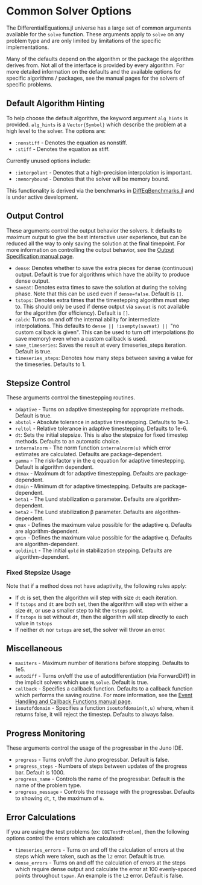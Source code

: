 # Common Solver Options

The DifferentialEquations.jl universe has a large set of common arguments available
for the `solve` function. These arguments apply to `solve` on any problem type and
are only limited by limitations of the specific implementations.

Many of the defaults depend on the algorithm or the package the algorithm derives
from. Not all of the interface is provided by every algorithm.
For more detailed information on the defaults and the available options
for specific algorithms / packages, see the manual pages for the solvers of specific
problems.

## Default Algorithm Hinting

To help choose the default algorithm, the keyword argument `alg_hints` is provided.
`alg_hints` is a `Vector{Symbol}` which describe the problem at a high level
to the solver. The options are:

* `:nonstiff` - Denotes the equation as nonstiff.
* `:stiff` - Denotes the equation as stiff.

Currently unused options include:

* `:interpolant` - Denotes that a high-precision interpolation is important.
* `:memorybound` - Denotes that the solver will be memory bound.

This functionality is derived via the benchmarks in [DiffEqBenchmarks.jl](https://github.com/JuliaDiffEq/DiffEqBenchmarks.jl)
and is under active development.

## Output Control

These arguments control the output behavior the solvers. It defaults to maximum
output to give the best interactive user experience, but can be reduced all the
way to only saving the solution at the final timepoint. For more information on
controlling the output behavior, see the [Output Specification manual page](../man/output_specification.html).

* `dense`: Denotes whether to save the extra pieces for dense (continuous) output. Default is true
  for algorithms which have the ability to produce dense output.
* `saveat`: Denotes extra times to save the solution at during the solving phase. Note that this
  can be used even if `dense=false`. Default is `[]`.
* `tstops`: Denotes extra times that the timestepping algorithm must step to. This should
  only be used if dense output via `saveat` is not available for the algorithm (for efficiency).
  Default is `[]`.
* `calck`: Turns on and off the internal ability for intermediate interpolations. This defaults
  to `dense || !isempty(saveat) || `"no custom callback is given". This can be used
  to turn off interpolations (to save memory) even when a custom callback is used.
* `save_timeseries`: Saves the result at every timeseries_steps iteration. Default is true.
* `timeseries_steps`: Denotes how many steps between saving a value for the timeseries. Defaults to 1.

## Stepsize Control

These arguments control the timestepping routines.

* `adaptive` - Turns on adaptive timestepping for appropriate methods. Default is true.
* `abstol` - Absolute tolerance in adaptive timestepping. Defaults to 1e-3.
* `reltol` - Relative tolerance in adaptive timestepping. Defaults to 1e-6.
* `dt`: Sets the initial stepsize. This is also the stepsize for fixed timestep methods.
  Defaults to an automatic choice.
* `internalnorm` - The norm function `internalnorm(u)` which error estimates are calculated.
  Defaults are package-dependent.
* `gamma` - The risk-factor γ in the q equation for adaptive timestepping. Default is algorithm dependent.
* `dtmax` - Maximum dt for adaptive timestepping. Defaults are package-dependent.
* `dtmin` - Minimum dt for adaptive timestepping. Defaults are package-dependent.
* `beta1` - The Lund stabilization α parameter. Defaults are algorithm-dependent.
* `beta2` - The Lund stabilization β parameter. Defaults are algorithm-dependent.
* `qmax` - Defines the maximum value possible for the adaptive q. Defaults are algorithm-dependent.
* `qmin` - Defines the maximum value possible for the adaptive q. Defaults are algorithm-dependent.
* `qoldinit` - The initial `qold` in stabilization stepping. Defaults are algorithm-dependent.

### Fixed Stepsize Usage

Note that if a method does not have adaptivity, the following rules apply:

* If `dt` is set, then the algorithm will step with size `dt` each iteration.
* If `tstops` and `dt` are both set, then the algorithm will step with either a
  size `dt`, or use a smaller step to hit the `tstops` point.
* If `tstops` is set without `dt`, then the algorithm will step directly to each
  value in `tstops`
* If neither `dt` nor `tstops` are set, the solver will throw an error.

## Miscellaneous

* `maxiters` - Maximum number of iterations before stopping. Defaults to 1e5.
* `autodiff` - Turns on/off the use of autodifferentiation (via ForwardDiff) in the
  implicit solvers which use `NLsolve`. Default is true.
* `callback` - Specifies a callback function. Defaults to a callback function which
  performs the saving routine. For more information, see the
  [Event Handling and Callback Functions manual page](https://juliadiffeq.github.io/DiffEqDocs.jl/latest/man/callback_functions.html).
* `isoutofdomain` - Specifies a function `isoutofdomain(t,u)` where, when it returns
  false, it will reject the timestep. Defaults to always false.

## Progress Monitoring

These arguments control the usage of the progressbar in the Juno IDE.

* `progress` - Turns on/off the Juno progressbar. Default is false.
* `progress_steps` - Numbers of steps between updates of the progress bar. Default is 1000.
* `progress_name` - Controls the name of the progressbar. Default is the name of the problem type.
* `progress_message` - Controls the message with the progressbar. Defaults to showing `dt`,
  `t`, the maximum of `u`.

## Error Calculations

If you are using the test problems (ex: `ODETestProblem`), then the following options
control the errors which are calculated:

* `timeseries_errors` - Turns on and off the calculation of errors at the steps which
  were taken, such as the `l2` error. Default is true.
* `dense_errors` - Turns on and off the calculation of errors at the steps which
  require dense output and calculate the error at 100 evenly-spaced points throughout
  `tspan`. An example is the `L2` error. Default is false.
